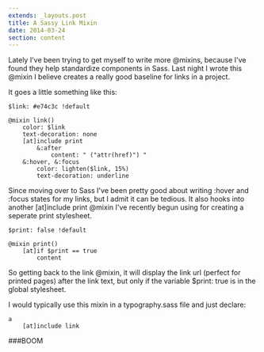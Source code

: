 ```yaml
---
extends: _layouts.post
title: A Sassy Link Mixin
date: 2014-03-24
section: content
---
```


Lately I've been trying to get myself to write more @mixins, because I've found they help standardize components in Sass. Last night I wrote this @mixin I believe creates a really good baseline for links in a project.

It goes a little something like this:

    $link: #e74c3c !default

    @mixin link()
        color: $link
        text-decoration: none
        [at]include print
            &:after
                content: " ("attr(href)") "
        &:hover, &:focus
            color: lighten($link, 15%)
            text-decoration: underline

Since moving over to Sass I've been pretty good about writing :hover and :focus states for my links, but I admit it can be tedious. It also hooks into another [at]include print @mixin I've recently begun using for creating a seperate print stylesheet.

    $print: false !default

    @mixin print()
        [at]if $print == true
            content

So getting back to the link @mixin, it will display the link url (perfect for printed pages) after the link text, but only if the variable $print: true is in the global stylesheet.

I would typically use this mixin in a typography.sass file and just declare:

    a
        [at]include link

###BOOM
